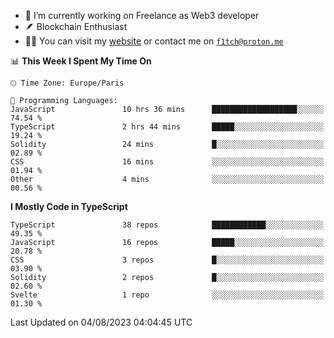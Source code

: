 - 🔭 I’m currently working on Freelance as Web3 developer
- 🪶 Blockchain Enthusiast
- 👨‍💻 You can visit my [website](https://f1tch.xyz) or contact me on [`f1tch@proton.me`](mailto:f1tch@proton.me)

<!--START_SECTION:waka-->
📊 **This Week I Spent My Time On** 

```text
🕑︎ Time Zone: Europe/Paris

💬 Programming Languages: 
JavaScript               10 hrs 36 mins      ███████████████████░░░░░░   74.54 % 
TypeScript               2 hrs 44 mins       █████░░░░░░░░░░░░░░░░░░░░   19.24 % 
Solidity                 24 mins             █░░░░░░░░░░░░░░░░░░░░░░░░   02.89 % 
CSS                      16 mins             ░░░░░░░░░░░░░░░░░░░░░░░░░   01.94 % 
Other                    4 mins              ░░░░░░░░░░░░░░░░░░░░░░░░░   00.56 % 
```

**I Mostly Code in TypeScript** 

```text
TypeScript               38 repos            ████████████░░░░░░░░░░░░░   49.35 % 
JavaScript               16 repos            █████░░░░░░░░░░░░░░░░░░░░   20.78 % 
CSS                      3 repos             █░░░░░░░░░░░░░░░░░░░░░░░░   03.90 % 
Solidity                 2 repos             █░░░░░░░░░░░░░░░░░░░░░░░░   02.60 % 
Svelte                   1 repo              ░░░░░░░░░░░░░░░░░░░░░░░░░   01.30 % 
```




 Last Updated on 04/08/2023 04:04:45 UTC
<!--END_SECTION:waka-->
